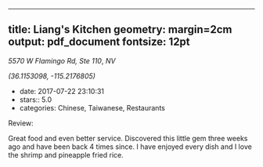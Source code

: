 
---
title: Liang's Kitchen
geometry: margin=2cm
output: pdf_document
fontsize: 12pt
---

_5570 W Flamingo Rd, Ste 110_, _NV_

*(36.1153098, -115.2176805)*

- date: 2017-07-22 23:10:31
- stars:: 5.0
-  categories: Chinese, Taiwanese, Restaurants

Review:

Great food and even better service.  Discovered this little gem three weeks ago and have been back 4 times since. I have enjoyed every dish and I love the shrimp and pineapple fried rice.

